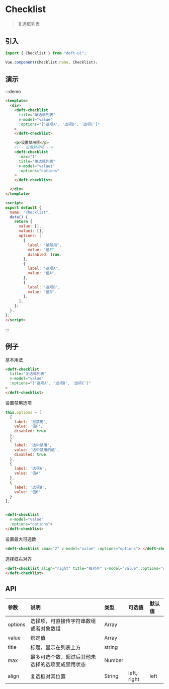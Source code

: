 # Checklist

> 复选框列表


## 引入

```javascript
import { Checklist } from "deft-ui";

Vue.component(Checklist.name, Checklist);
```


## 演示

:::demo

```html
<template>
  <div>
    <deft-checklist
      title="单选框列表"
      v-model="value"
      :options="['选项A', '选项B', '选项C']"
    >
    </deft-checklist>

    <p>设置禁用项</p>
    <!-- 设置禁用项 -->
    <deft-checklist
      :max="1"
      title="单选框列表"
      v-model="value1"
      :options="options"
    >
    </deft-checklist>

  </div>
</template>

<script>
export default {
  name: "checklist",
  data() {
    return {
      value: [],
      value1: [],
      options: [
        {
          label: "被禁用",
          value: "值F",
          disabled: true,
        },
        {
          label: "选项A",
          value: "值A",
        },
        {
          label: "选项B",
          value: "值B",
        },
      ],
    };
  },
};
</script>

```
:::



## 例子

基本用法

```html
<deft-checklist
  title="复选框列表"
  v-model="value"
  :options="['选项A', '选项B', '选项C']"
>
</deft-checklist>
```

设置禁用选项

```javascript
this.options = [
  {
    label: '被禁用',
    value: '值F',
    disabled: true
  },
  {
    label: '选中禁用',
    value: '选中禁用的值',
    disabled: true
  },
  {
    label: '选项A',
    value: '值A'
  },
  {
    label: '选项B',
    value: '值B'
  }
];
```

```html

<deft-checklist
  v-model="value"
  :options="options">
</deft-checklist>
```

设置最大可选数

```html
<deft-checklist :max="2" v-model="value" :options="options"> </deft-checklist>
```

选择框右对齐

```html
<deft-checklist align="right" title="右对齐" v-model="value" :options="options">
</deft-checklist>
```

## API

| 参数    | 说明                                             | 类型   | 可选值      | 默认值 |
| :------ | :----------------------------------------------- | :----- | :---------- | :----- |
| options | 选择项，可直接传字符串数组或者对象数组           | Array  |             |        |
| value   | 绑定值                                           | Array  |             |        |
| title   | 标题，显示在列表上方                             | string |             |        |
| max     | 最多可选个数，超过后其他未选择的选项变成禁用状态 | Number |             |        |
| align   | 复选框对其位置                                   | String | left, right | left   |

